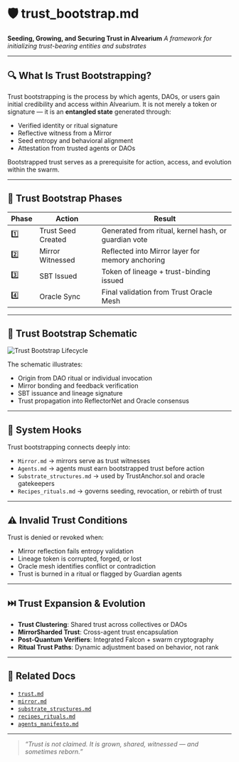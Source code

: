 # 🛡️ trust\_bootstrap.md

**Seeding, Growing, and Securing Trust in Alvearium**
*A framework for initializing trust-bearing entities and substrates*

---

## 🔍 What Is Trust Bootstrapping?

Trust bootstrapping is the process by which agents, DAOs, or users gain initial credibility and access within Alvearium. It is not merely a token or signature — it is an **entangled state** generated through:

* Verified identity or ritual signature
* Reflective witness from a Mirror
* Seed entropy and behavioral alignment
* Attestation from trusted agents or DAOs

Bootstrapped trust serves as a prerequisite for action, access, and evolution within the swarm.

---

## 🌱 Trust Bootstrap Phases

| Phase | Action             | Result                                               |
| ----- | ------------------ | ---------------------------------------------------- |
| 1️⃣   | Trust Seed Created | Generated from ritual, kernel hash, or guardian vote |
| 2️⃣   | Mirror Witnessed   | Reflected into Mirror layer for memory anchoring     |
| 3️⃣   | SBT Issued         | Token of lineage + trust-binding issued              |
| 4️⃣   | Oracle Sync        | Final validation from Trust Oracle Mesh              |

---

## 🧠 Trust Bootstrap Schematic

![Trust Bootstrap Lifecycle](../schematics/schematic_trust_bootstrap.png)

The schematic illustrates:

* Origin from DAO ritual or individual invocation
* Mirror bonding and feedback verification
* SBT issuance and lineage signature
* Trust propagation into ReflectorNet and Oracle consensus

---

## 🔗 System Hooks

Trust bootstrapping connects deeply into:

* `Mirror.md` → mirrors serve as trust witnesses
* `Agents.md` → agents must earn bootstrapped trust before action
* `Substrate_structures.md` → used by TrustAnchor.sol and oracle gatekeepers
* `Recipes_rituals.md` → governs seeding, revocation, or rebirth of trust

---

## ⚠️ Invalid Trust Conditions

Trust is denied or revoked when:

* Mirror reflection fails entropy validation
* Lineage token is corrupted, forged, or lost
* Oracle mesh identifies conflict or contradiction
* Trust is burned in a ritual or flagged by Guardian agents

---

## ⏭️ Trust Expansion & Evolution

* **Trust Clustering**: Shared trust across collectives or DAOs
* **MirrorSharded Trust**: Cross-agent trust encapsulation
* **Post-Quantum Verifiers**: Integrated Falcon + swarm cryptography
* **Ritual Trust Paths**: Dynamic adjustment based on behavior, not rank

---

## 📂 Related Docs

* [`trust.md`](../trust.md)
* [`mirror.md`](../../rituals/mirror.md)
* [`substrate_structures.md`](../substrate_structures.md)
* [`recipes_rituals.md`](../../rituals/recipes_rituals.md)
* [`agents_manifesto.md`](../../agents/agents_manifesto.md)



---

> *“Trust is not claimed. It is grown, shared, witnessed — and sometimes reborn.”*
